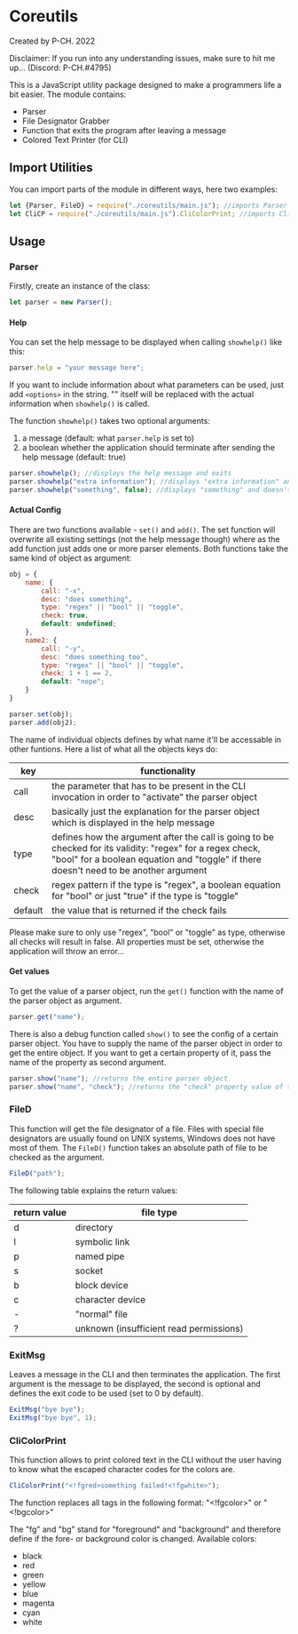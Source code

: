 # Coreutils

Created by P-CH. 2022

Disclaimer: If you run into any understanding issues, make sure to hit me up... (Discord: P-CH.#4795)

This is a JavaScript utility package designed to make a programmers life a bit easier. The module contains:
- Parser
- File Designator Grabber
- Function that exits the program after leaving a message
- Colored Text Printer (for CLI)

## Import Utilities

You can import parts of the module in different ways, here two examples:

```js
let {Parser, FileD} = require("./coreutils/main.js"); //imports Parser and FileD
let CliCP = require("./coreutils/main.js").CliColorPrint; //imports CliColorPrint as CliCP
```

## Usage

### Parser

Firstly, create an instance of the class:

```js
let parser = new Parser();
```

#### Help

You can set the help message to be displayed when calling ``showhelp()`` like this:

```js
parser.help = "your message here";
```

If you want to include information about what parameters can be used, just add ``<options>`` in the string. "<options>" itself will be replaced with the actual information when ``showhelp()`` is called.

The function ``showhelp()`` takes two optional arguments:
1. a message (default: what ``parser.help`` is set to)
2. a boolean whether the application should terminate after sending the help message (default: true)

```js
parser.showhelp(); //displays the help message and exits
parser.showhelp("extra information"); //displays "extra information" and exits
parser.showhelp("something", false); //displays "something" and doesn't exit
```

#### Actual Config

There are two functions available - ``set()`` and ``add()``. The set function will overwrite all existing settings (not the help message though) where as the add function just adds one or more parser elements.
Both functions take the same kind of object as argument:

```js
obj = {
    name: {
        call: "-x",
        desc: "does something",
        type: "regex" || "bool" || "toggle",
        check: true,
        default: undefined;
    },
    name2: {
        call: "-y",
        desc: "does something too",
        type: "regex" || "bool" || "toggle",
        check: 1 + 1 == 2,
        default: "nope";
    }
}
```

```js
parser.set(obj);
parser.add(obj2);
```

The name of individual objects defines by what name it'll be accessable in other funtions.
Here a list of what all the objects keys do:

|key|functionality|
|---|-------------|
|call|the parameter that has to be present in the CLI invocation in order to "activate" the parser object|
|desc|basically just the explanation for the parser object which is displayed in the help message|
|type|defines how the argument after the call is going to be checked for its validity: "regex" for a regex check, "bool" for a boolean equation and "toggle" if there doesn't need to be another argument|
|check|regex pattern if the type is "regex", a boolean equation for "bool" or just "true" if the type is "toggle"|
|default|the value that is returned if the check fails|

Please make sure to only use "regex", "bool" or "toggle" as type, otherwise all checks will result in false. All properties must be set, otherwise the application will throw an error...

#### Get values

To get the value of a parser object, run the ``get()`` function with the name of the parser object as argument.

```js
parser.get("name");
```

There is also a debug function called ``show()`` to see the config of a certain parser object. You have to supply the name of the parser object in order to get the entire object. If you want to get a certain property of it, pass the name of the property as second argument.

```js
parser.show("name"); //returns the entire parser object
parser.show("name", "check"); //returns the "check" property value of the "name" parser object
```

### FileD


This function will get the file designator of a file. Files with special file designators are usually found on UNIX systems, Windows does not have most of them.
The ``FileD()`` function takes an absolute path of file to be checked as the argument.

```js
FileD("path");
```

The following table explains the return values:

|return value|file type|
|------------|---------|
|d|directory|
|l|symbolic link|
|p|named pipe|
|s|socket|
|b|block device|
|c|character device|
|-|"normal" file|
|?|unknown (insufficient read permissions)|

### ExitMsg

Leaves a message in the CLI and then terminates the application. The first argument is the message to be displayed, the second is optional and defines the exit code to be used (set to 0 by default).

```js
ExitMsg("bye bye");
ExitMsg("bye bye", 1);
```

### CliColorPrint

This function allows to print colored text in the CLI without the user having to know what the escaped character codes for the colors are.

```js
CliColorPrint("<!fgred>something failed!<!fgwhite>");
```

The function replaces all tags in the following format:
"<!fgcolor>" or "<!bgcolor>"

The "fg" and "bg" stand for "foreground" and "background" and therefore define if the fore- or background color is changed. Available colors:
- black
- red
- green
- yellow
- blue
- magenta
- cyan
- white